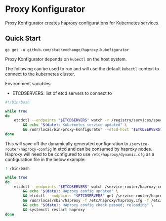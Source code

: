 # Proxy Konfigurator #

Proxy Konfigurator creates haproxy configurations for Kubernetes services.

## Quick Start ##

`go get -u github.com/stackexchange/haproxy-kubefigurator`

Proxy Konfigurator depends on `kubectl` on the host system.

The following can be used to run and will use the default `kubectl` context to connect to the kubernetes cluster.

Environment variables:

- ETCDSERVERS: list of etcd servers to connect to

```bash
#!/bin/bash

while true
do
    etcdctl --endpoints "$ETCDSERVERS" watch -r /registry/services/specs > /dev/null \
        && echo "$(date): Kubernetes service updated" \
        && /usr/local/bin/proxy-konfigurator --etcd-host "$ETCDSERVERS" --etcd-path /service-router/haproxy-config apply
done
```

This will save off the dynamically generated configuration to `/service-router/haproxy-config` in etcd and can be consumed by haproxy nodes.  Haproxy will need to be configured to use `/etc/haproxy/dynamic.cfg` as a configuration file in the below example:

```bash
! /bin/bash

while true
do
    etcdctl --endpoints "$ETCDSERVERS" watch /service-router/haproxy-config > /dev/null \
        && echo "$(date): HAproxy config updated" \
        && etcdctl --endpoints "$ETCDSERVERS" get /service-router/haproxy-config > /etc/haproxy/dynamic.cfg \
        && /usr/local/sbin/haproxy -f /etc/haproxy/haproxy.cfg -f /etc/haproxy/dynamic.cfg -c -q \
        && echo "$(date): HAproxy config check passed; reloading" \
        && systemctl restart haproxy
done
```
